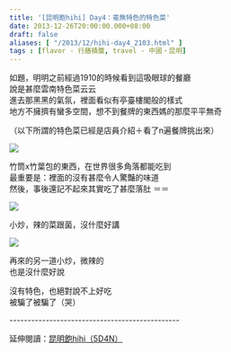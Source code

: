 ```yaml
---
title: '[昆明飽hihi] Day4：毫無特色的特色菜'
date: 2013-12-26T20:00:00.000+08:00
draft: false
aliases: [ "/2013/12/hihi-day4_2103.html" ]
tags : [flavor - 行膳積腹, travel - 中國・昆明]
---
```


如題，明明之前經過1910的時候看到這吸眼球的餐廳  
說是甚麼雲南特色菜云云  
進去那黑黑的氣氛，裡面看似有亭臺樓閣般的樣式  
地方不擁擠有蠻多空間，想不到餐牌的東西媽的那麼平平無奇  
  
（以下所謂的特色菜已經是店員介紹＋看了n遍餐牌挑出來）  

![](/images/yunnan4f1.jpg)

竹筒x竹葉包的東西，在世界很多角落都能吃到  
最重要是：裡面的沒有甚麼令人驚豔的味道  
然後，事後還記不起來其實吃了甚麼落肚 ＝＝  

![](/images/yunnan4f2.jpg)

小炒，辣的菜跟菌，沒什麼好講  

![](/images/yunnan4f3.jpg)

再來的另一道小炒，微辣的  
也是沒什麼好說  
  
沒有特色，也絕對說不上好吃  
被騙了被騙了（哭）  
  
\-----------------------------------------------  
  
延伸閱讀：[昆明飽hihi（5D4N）](https://hidie.net/yunnan5d4n/)
